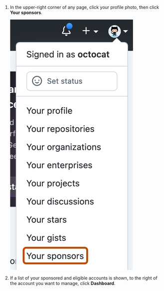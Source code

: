 1. In the upper-right corner of any page, click your profile photo, then click **Your sponsors**.

    ![Screenshot of the profile options dropdown menu. One option, labeled "Your sponsors," is outlined in dark orange.](/assets/images/help/sponsors/access-github-sponsors-dashboard.png)
1. If a list of your sponsored and eligible accounts is shown, to the right of the account you want to manage, click **Dashboard**.
